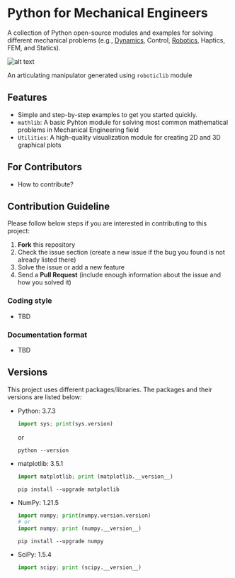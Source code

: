 # Python for Mechanical Engineers
A collection of Python open-source modules and examples for solving different mechanical problems (e.g., [Dynamics](Dynamics), Control, [Robotics](Robotics), Haptics, FEM, and Statics).

![alt text](/Robotics/res/img/rrr_robot.gif)

An articulating manipulator generated using `roboticlib` module 

## Features
- Simple and step-by-step examples to get you started quickly.
- `mathlib`: A basic Pyhton module for solving most common mathematical problems in Mechanical Engineering field
- `Utilities`: A high-quality visualization module for creating 2D and 3D graphical plots

## For Contributors
- How to contribute?


## Contribution Guideline
Please follow below steps if you are interested in contributing to this project:
1. **Fork** this repository
2. Check the issue section (create a new issue if the bug you found is not already listed there)
3. Solve the issue or add a new feature
4. Send a **Pull Request** (include enough information about the issue and how you solved it)
### Coding style
- TBD
### Documentation format
- TBD


## Versions
This project uses different packages/libraries. The packages and their versions are listed below:
- Python: 3.7.3
    ```python
    import sys; print(sys.version)
    ```
    or
    ```
    python --version
    ```
- matplotlib: 3.5.1
    ```python
    import matplotlib; print (matplotlib.__version__)
    ```
    ```
    pip install --upgrade matplotlib
    ```
- NumPy: 1.21.5
    ```python
    import numpy; print(numpy.version.version)
    # or
    import numpy; print (numpy.__version__)
    ```
    ```
    pip install --upgrade numpy
    ```
- SciPy: 1.5.4
    ```python
    import scipy; print (scipy.__version__)
    ```
